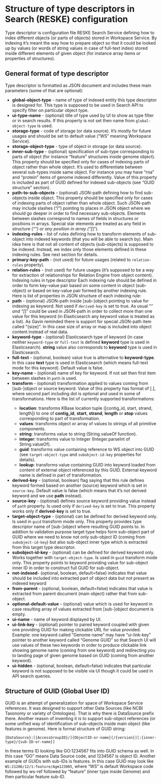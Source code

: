 # Structure of type descriptors in Search (RESKE) configuration  

Type descriptor is configuration file RESKE Search Service defining how to index different objects (or parts of objects) stored in Workspace Service. By indexing it’s meant the way how to prepare object so that it could be looked up by values (or words of string values in case of full-text index) stored inside different elements of given object (for instance array items or properties of structures).   

## General format of type descriptor  

Type descriptor is formatted as JSON document and includes these main parameters (some of that are optional): 
* **global-object-type** - name of type of indexed entity this type descriptor is designed for. This type is supposed to be used in Search API to specify filter on particular object type. 
* **ui-type-name** - (optional) title of type used by UI to show as type filter or in search results. If this property is not set then name from `global-object-type` is used. 
* **storage-type** - code of storage (or data source). It’s mostly for future usages and should be set to default value (“WS” meaning Workspace Service).  
* **storage-object-type** - type of object in storage (or data source). 
* **inner-sub-type** - (optional) specification of sub-type corresponding to parts of object (for instance “feature” structures inside genome object). This property should be specified only for cases of indexing parts of object rather than whole object. It’s used to differentiate between several sub-types inside same object. For instance you may have “rna” and “protein” items of genome indexed differently. Value of this property is included as part of GUID defined for indexed sub-objects (see “GUID structure” section). 
* **path-to-sub-objects** - (optional) JSON-path defining how to find sub-objects inside object. This property should be specified only for cases of indexing parts of object rather than whole object. Such JSON-path may include slashes (“/”) pointing to places in JSON object where we should go deeper in order to find necessary sub-objects. Elements between slashes correspond to names of fields in structures or positions in arrays. Special star elements are treated as any field in structure (“*”) or any position in array (“[*]”). 
* **indexing-rules** - list of rules defining how to transform elements of sub-object into indexed keywords (that you will be able to search by). Main idea here is that not all content of objects (sub-objects) is supposed to be indexed. Instead, we index only those elements defined in these indexing rules. See next section for details. 
* **primary-key-path** - (not used) for future usages (related to `relation-rules` property). 
* **relation-rules** - (not used) for future usages (it’s supposed to be a way for extraction of relationships for Relation Engine from object content).   Indexing rules in type descriptor  Each indexing rule should be defined in order to form key-value pair based on some content in object (sub-object) or based on key-value pair formed by another indexing rule. Here is list of properties in JSON structure of each indexing rule: 
* **path** - (optional) JSON-path inside [sub-]object pointing to value for indexing as keyword. Not used if `derived-key` is set to true. As usual “*” and “[*]” could be used in JSON-path in order to collect more than one value for this keyword (in Elasticsearch any keyword value is treated as a list). As Gavin reminded there is support for special JSON-path item called “{size}”. In this case size of array or map is included into object content instead of real data. 
* **keyword-type** - (optional) Elasticsearch type of keyword (in case neither `keyword-type` or `full-text` is defined **keyword** type is used in Elasticsearch). **string** value also corresponds to **keyword** type is used in Elasticsearch. 
* **full-text** - (optional, boolean) value true is alternative to **keyword-type**. In this case **text** type is used in Elasticsearch (which means full-text mode for this keyword). Default value is false. 
* **key-name** - (optional) name of key for keyword. If not set then first item between slashes in `path` is used. 
* **transform** - (optional) transformation applied to values coming from [sub-]object or source keyword. Value of this property has format of <transform>[.<ret-prop>], where second part including dot is optional and used in some of transformations. Here is the list of currently supported transformations:  
    * **location**: transforms KBase location tuple ([contig_id, start, strand, length]) to one of **contig_id**, **start**, **strand**, **length** or **stop** values corresponding to <ret-prop> part of transformation. 
    * **values**: transforms object or array of values to strings of all primitive components. 
    * **string**: transforms value to string (String.valueOf function). 
    * **integer**: transforms value to Integer (Integer.parseInt of String.valueOf). 
    * **guid**: transforms value containing reference to WS object into GUID (see `target-object-type` and `subobject-id-key` properties for details). 
    * **lookup**: transforms value containing GUID into keyword loaded from content of external object referenced by this GUID. External keyword name is defined in <ret-prop> part of transformation. 
* **derived-key** - (optional, boolean) flag saying that this rule defines keyword formed based on another (source) keyword which is set in `source-key`. Default value is false (which means that it’s not derived keyword and we use **path** instead). 
* **source-key** - (optional) defines source keyword providing value instead of `path` property. Is used only if `derived-key` is set to true. This property works only if **derived-key** is set to true. 
* **target-object-type** - (optional) can be defined for derived keyword only. Is used in `guid` transform mode only. This property provides type descriptor name of [sub-]object where resulting GUID points to. In addition to validation purpose target type helps form sub-object part of GUID where we need to know not only sub-object ID (coming from `subobject-id-key`) but also sub-object inner type which is extracted from this target type descriptor. 
* **subobject-id-key** - (optional) can be defined for derived keyword only. Works together with `target-object-type`. Is used in `guid` transform mode only. This property points to keyword providing value for sub-object inner ID in order to construct full GUID for sub-object. 
* **not-indexed**- (optional, boolean, default=false) indicates that value should be included into extracted part of object data but not present as indexed keyword
* **from-parent** - (optional, boolean, default=false) indicates that value is extracted from parent document (main object) rather that from sub-object. 
* **optional-default-value** - (optional) value which is used for keyword in case resulting array of values extracted from [sub-]object document is empty. 
* **ui-name** - name of keyword displayed by UI. 
* **ui-link-key** - (optional) pointer to paired keyword coupled with given one providing GUID for making clickable URL for value provided. Example: one keyword called “Genome name” may have “ui-link-key” pointer to another keyword called “Genome GUID” so that Search UI will use values of these two keywords in order to produce clickable link showing genome name (coming from one keyword) and redirecting you to landing page of given genome based on GUID (coming from another keyword). 
* **ui-hidden** - (optional, boolean, default=false) indicates that particular keyword is not supposed to be visible via UI though it could be used in API search queries.   

## Structure of GUID (Global User ID)

GUID is an attempt of generalization for space of Workspace Service references. It was designed to support other Data Sources (like NCBI Taxonomy or variety of Ontologies). That is why there is DataSource prefix there. Another reason of inventing it is to support sub-object references (or some unified way of identification of sub-objects inside main object (like features in genome). Here is formal structure of GUID string:  

`{DataSource}:[{AccessGroupID}/]{ObjectID-or-name}[/{version}][:{inner-type}/{sub-ID-or-name}]`  

In these terms ID looking like GO:1234567 fits into GUID schema as well. In this case “GO” means Data Source code, and 1234567 is object ID. Another example of GUIDs with sub-IDs is features. In this case GUID may look like `WS:21206/12/1:feature/Agm123005`, where “WS” is default Workspace code followed by ws-ref followed by “feature” (inner type inside Genome) and then particular feature sub-ID. 